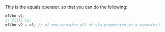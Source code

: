 This is the equals operator, so that you can do the following:

```cpp
ofVbo v1;
// filll v1;
ofVbo v2 = v1; // v2 now contains all of v1s properties in a separate VBO
```
